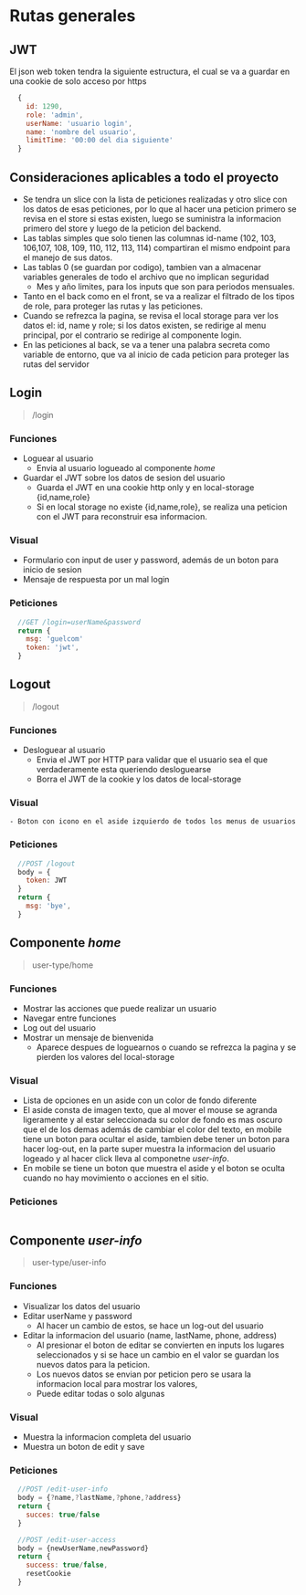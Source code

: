 # Rutas generales

## JWT
El json web token tendra la siguiente estructura, el cual se va a guardar en una cookie de solo acceso por https
```javascript
  {
    id: 1290,
    role: 'admin',
    userName: 'usuario login',
    name: 'nombre del usuario',
    limitTime: '00:00 del dia siguiente'
  }
```
## Consideraciones aplicables a todo el proyecto
- Se tendra un slice con la lista de peticiones realizadas y otro slice con los datos de esas peticiones, por lo que al hacer una peticion primero se revisa en el store si estas existen, luego se suministra la informacion primero del store y luego de la peticion del backend.
- Las tablas simples que solo tienen las columnas id-name (102, 103, 106,107, 108, 109, 110, 112, 113, 114) compartiran el mismo endpoint para el manejo de sus datos.
- Las tablas 0 (se guardan por codigo), tambien van a almacenar variables generales de todo el archivo que no implican seguridad 
  - Mes y año limites, para los inputs que son para periodos mensuales.
- Tanto en el back como en el front, se va a realizar el filtrado de los tipos de role, para proteger las rutas y las peticiones.
- Cuando se refrezca la pagina, se revisa el local storage para ver los datos el: id, name y role; si los datos existen, se redirige al menu principal, por el contrario se redirige al componente login. 
- En las peticiones al back, se va a tener una palabra secreta como variable de entorno, que va al inicio de cada peticion para proteger las rutas del servidor

## Login
  > /login
  ### Funciones
  - Loguear al usuario
    - Envia al usuario logueado al componente *home*
  - Guardar el JWT sobre los datos de sesion del usuario 
    - Guarda el JWT en una cookie http only y en local-storage {id,name,role}
    - Si en local storage no existe {id,name,role}, se realiza una peticion con el JWT para reconstruir esa informacion.

  ### Visual
  - Formulario con input de user y password, además de un boton para inicio de sesion
  - Mensaje de respuesta por un mal login
  ### Peticiones
  ```js
    //GET /login=userName&password
    return {
      msg: 'guelcom'
      token: 'jwt',
    }
  ```

## Logout
  > /logout
  ### Funciones
  - Desloguear al usuario
    - Envia el JWT por HTTP para validar que el usuario sea el que verdaderamente esta queriendo desloguearse
    - Borra el JWT de la cookie y los datos de local-storage
  ### Visual
    - Boton con icono en el aside izquierdo de todos los menus de usuarios
  ### Peticiones
  ```js
    //POST /logout
    body = {
      token: JWT
    }
    return {
      msg: 'bye',
    }
  ```

## Componente *home*
  > user-type/home
  ### Funciones
  - Mostrar las acciones que puede realizar un usuario
  - Navegar entre funciones 
  - Log out del usuario
  - Mostrar un mensaje de bienvenida
    - Aparece despues de loguearnos o cuando se refrezca la pagina y se pierden los valores del local-storage
  ### Visual
  - Lista de opciones en un aside con un color de fondo diferente
  - El aside consta de imagen texto, que al mover el mouse se agranda ligeramente y al estar seleccionada su color de fondo es mas oscuro que el de los demas además de cambiar el color del texto, en mobile tiene un boton para ocultar el aside, tambien debe tener un boton para hacer log-out, en la parte super muestra la informacion del usuario logeado y al hacer click lleva al componetne *user-info*.
  - En mobile se tiene un boton que muestra el aside y el boton se oculta cuando no hay movimiento o acciones en el sitio.
  ### Peticiones
  ```js
  ```



## Componente *user-info*
  > user-type/user-info
  ### Funciones
  - Visualizar los datos del usuario
  - Editar userName y password
    - Al hacer un cambio de estos, se hace un log-out del usuario
  - Editar la informacion del usuario (name, lastName, phone, address)
    - Al presionar el boton de editar se convierten en inputs los lugares seleccionados y si se hace un cambio en el valor se guardan los nuevos datos para la peticion.
    - Los nuevos datos se envian por peticion pero se usara la informacion local para mostrar los valores, 
    - Puede editar todas o solo algunas
  ### Visual
  - Muestra la informacion completa del usuario 
  - Muestra un boton de edit y save
  ### Peticiones
  ```js
    //POST /edit-user-info
    body = {?name,?lastName,?phone,?address}
    return {
      succes: true/false
    }

    //POST /edit-user-access
    body = {newUserName,newPassword}
    return {
      success: true/false,
      resetCookie
    }
  ```
